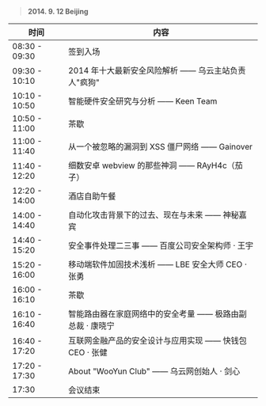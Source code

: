 > **2014. 9. 12 Beijing**

时间 | 	内容
--- | ---
08:30 - 09:30 | 签到入场
09:30 - 10:10 | 2014 年十大最新安全风险解析 —— 乌云主站负责人"疯狗"
10:10 - 10:50 | 智能硬件安全研究与分析 —— Keen Team
10:50 - 11:00 | 茶歇
11:00 - 11:40 | 从一个被忽略的漏洞到 XSS 僵尸网络 —— Gainover
11:40 - 12:20 | 细数安卓 webview 的那些神洞 —— RAyH4c（茄子）
12:20 - 14:00 | 酒店自助午餐
14:00 - 14:40 | 自动化攻击背景下的过去、现在与未来 —— 神秘嘉宾
14:40 - 15:20 | 安全事件处理二三事 —— 百度公司安全架构师 · 王宇
15:20 - 16:00 | 移动端软件加固技术浅析 —— LBE 安全大师 CEO · 张勇
16:00 - 16:10 | 茶歇
16:10 - 16:40 | 智能路由器在家庭网络中的安全考量 —— 极路由副总裁 · 康晓宁
16:40 - 17:20 | 互联网金融产品的安全设计与应用实现 —— 快钱包 CEO · 张健
17:20 - 17:30 | About "WooYun Club" —— 乌云网创始人 · 剑心
17:30 | 会议结束

